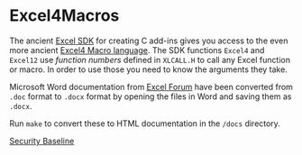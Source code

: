 # Excel4Macros

The ancient
[Excel SDK](https://docs.microsoft.com/en-us/office/client-developer/excel/welcome-to-the-excel-software-development-kit)
for creating C add-ins gives you access to the even more ancient
[Excel4 Macro language](https://outflank.nl/blog/2018/10/06/old-school-evil-excel-4-0-macros-xlm/).
The SDK functions `Excel4` and `Excel12` use _function numbers_ defined in `XLCALL.H` to call any Excel function or macro.
In order to use those you need to know the arguments they take.

Microsoft Word documentation from
[Excel Forum](https://www.excelforum.com/tips-and-tutorials/1170158-xl4-macro-functions.html)
have been converted from `.doc` format to `.docx` format by opening the files in Word and saving them as `.docx`.

Run `make` to convert these to HTML documentation in the `/docs` directory. 

[Security Baseline](https://docs.microsoft.com/en-us/archive/blogs/secguide/security-baseline-for-office-2016-and-office-365-proplus-apps-final)
